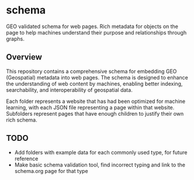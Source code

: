 # schema

GEO validated schema for web pages. Rich metadata for objects on the page to help machines understand their purpose and relationships through graphs.

## Overview

This repository contains a comprehensive schema for embedding GEO (Geospatial) metadata into web pages. The schema is designed to enhance the understanding of web content by machines, enabling better indexing, searchability, and interoperability of geospatial data.

Each folder represents a website that has had been optimized for machine learning, with each JSON file representing a page within that website. Subfolders represent pages that have enough children to justify their own rich schema.

## TODO

- Add folders with example data for each commonly used type, for future reference
- Make basic schema validation tool, find incorrect typing and link to the schema.org page for that type
